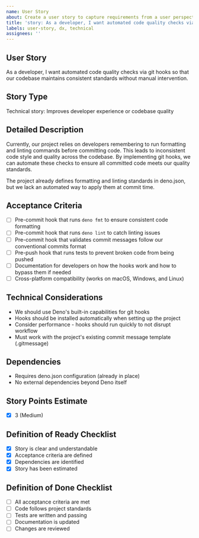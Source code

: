 ```yaml
---
name: User Story
about: Create a user story to capture requirements from a user perspective
title: 'story: As a developer, I want automated code quality checks via git hooks so that our codebase maintains consistent standards'
labels: user-story, dx, technical
assignees: ''
---
```


## User Story
As a developer, I want automated code quality checks via git hooks so that our codebase maintains consistent standards without manual intervention.

## Story Type
Technical story: Improves developer experience or codebase quality

## Detailed Description
Currently, our project relies on developers remembering to run formatting and linting commands before committing code. This leads to inconsistent code style and quality across the codebase. By implementing git hooks, we can automate these checks to ensure all committed code meets our quality standards.

The project already defines formatting and linting standards in deno.json, but we lack an automated way to apply them at commit time.

## Acceptance Criteria
- [ ] Pre-commit hook that runs `deno fmt` to ensure consistent code formatting
- [ ] Pre-commit hook that runs `deno lint` to catch linting issues
- [ ] Pre-commit hook that validates commit messages follow our conventional commits format
- [ ] Pre-push hook that runs tests to prevent broken code from being pushed
- [ ] Documentation for developers on how the hooks work and how to bypass them if needed
- [ ] Cross-platform compatibility (works on macOS, Windows, and Linux)

## Technical Considerations
- We should use Deno's built-in capabilities for git hooks
- Hooks should be installed automatically when setting up the project
- Consider performance - hooks should run quickly to not disrupt workflow
- Must work with the project's existing commit message template (.gitmessage)

## Dependencies
- Requires deno.json configuration (already in place)
- No external dependencies beyond Deno itself

## Story Points Estimate
- [x] 3 (Medium)

## Definition of Ready Checklist
- [x] Story is clear and understandable
- [x] Acceptance criteria are defined
- [x] Dependencies are identified
- [x] Story has been estimated

## Definition of Done Checklist
- [ ] All acceptance criteria are met
- [ ] Code follows project standards
- [ ] Tests are written and passing
- [ ] Documentation is updated
- [ ] Changes are reviewed